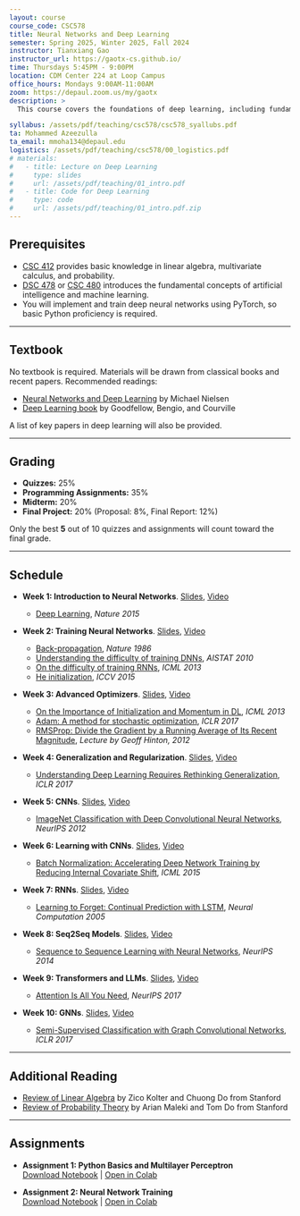 ```yaml
---
layout: course
course_code: CSC578
title: Neural Networks and Deep Learning
semester: Spring 2025, Winter 2025, Fall 2024
instructor: Tianxiang Gao
instructor_url: https://gaotx-cs.github.io/
time: Thursdays 5:45PM - 9:00PM
location: CDM Center 224 at Loop Campus
office_hours: Mondays 9:00AM-11:00AM
zoom: https://depaul.zoom.us/my/gaotx
description: >
  This course covers the foundations of deep learning, including fundamental neural network architectures (e.g., multilayer perceptrons) and training methodologies, including advanced optimization techniques (e.g., momentum, RMSprop, Adam). It also addresses generalization and regularization strategies (e.g., overparameterization, the double descent phenomenon, and weight decay). We will explore cutting-edge neural network architectures, including convolutional neural networks (CNNs), recurrent neural networks (RNNs), transformers (e.g., GPT and BERT), and graph neural networks (GNNs). Students will gain hands-on experience by implementing these models and applying them to real-world problems in computer vision, natural language processing, and graph machine learning.

syllabus: /assets/pdf/teaching/csc578/csc578_syallubs.pdf
ta: Mohammed Azeezulla 
ta_email: mmoha134@depaul.edu
logistics: /assets/pdf/teaching/csc578/00_logistics.pdf
# materials:
#   - title: Lecture on Deep Learning
#     type: slides
#     url: /assets/pdf/teaching/01_intro.pdf
#   - title: Code for Deep Learning
#     type: code
#     url: /assets/pdf/teaching/01_intro.pdf.zip
---
```



## Prerequisites
- [CSC 412](https://www.cdm.depaul.edu/academics/pages/courseinfo.aspx?Subject=CSC&CatalogNbr=412) provides basic knowledge in linear algebra, multivariate calculus, and probability.
- [DSC 478](https://www.cdm.depaul.edu/academics/pages/courseinfo.aspx?CrseId=012551) or [CSC 480](https://www.cdm.depaul.edu/academics/pages/courseinfo.aspx?CrseId=001513) introduces the fundamental concepts of artificial intelligence and machine learning.
- You will implement and train deep neural networks using PyTorch, so basic Python proficiency is required.

---
## Textbook
No textbook is required. Materials will be drawn from classical books and recent papers. Recommended readings:  

- [Neural Networks and Deep Learning](http://neuralnetworksanddeeplearning.com/) by Michael Nielsen  
- [Deep Learning book](https://www.deeplearningbook.org/) by Goodfellow, Bengio, and Courville  

A list of key papers in deep learning will also be provided.

---
## Grading
- **Quizzes:** 25%  
- **Programming Assignments:** 35%  
- **Midterm:** 20%  
- **Final Project:** 20% (Proposal: 8%, Final Report: 12%)  

Only the best **5** out of 10 quizzes and assignments will count toward the final grade.

---
## Schedule

- **Week 1: Introduction to Neural Networks**. [Slides](/assets/pdf/teaching/csc578/01_intro.pdf), [Video](https://courseonline.cdm.depaul.edu/courseplayer/courses/64511/lecture/485761) 
  - [Deep Learning](https://www.nature.com/articles/nature14539), *Nature 2015*  

- **Week 2: Training Neural Networks**. [Slides](/assets/pdf/teaching/csc578/02_train.pdf), [Video](#)  
  - [Back-propagation](https://www.nature.com/articles/323533a0), *Nature 1986*  
  - [Understanding the difficulty of training DNNs](https://proceedings.mlr.press/v9/glorot10a/glorot10a.pdf), *AISTAT 2010*  
  - [On the difficulty of training RNNs](https://proceedings.mlr.press/v28/pascanu13.html), *ICML 2013*  
  - [He initialization](https://proceedings.mlr.press/v28/pascanu13.html), *ICCV 2015*  

- **Week 3: Advanced Optimizers**. [Slides](/assets/pdf/teaching/csc578/03_opt.pdf), [Video](#)  
  - [On the Importance of Initialization and Momentum in DL](https://proceedings.mlr.press/v28/sutskever13.html), *ICML 2013*  
  <!-- - [Adaptive Subgradient Methods for Online Learning and Stochastic Optimization](https://www.jmlr.org/papers/volume12/duchi11a/duchi11a.pdf), *JMLR 2011* -->
  - [Adam: A method for stochastic optimization](https://arxiv.org/abs/1412.6980), *ICLR 2017*
  - [RMSProp: Divide the Gradient by a Running Average of Its Recent Magnitude](https://www.cs.toronto.edu/~tijmen/csc321/slides/lecture_slides_lec6.pdf), *Lecture by Geoff Hinton, 2012*  

- **Week 4: Generalization and Regularization**. [Slides](/assets/pdf/teaching/csc578/04_Gen.pdf), [Video](#)  
  - [Understanding Deep Learning Requires Rethinking Generalization](https://arxiv.org/abs/1611.03530), *ICLR 2017*  

- **Week 5: CNNs**. [Slides](/assets/pdf/teaching/csc578/05_cnn.pdf), [Video](#)  
  - [ImageNet Classification with Deep Convolutional Neural Networks](https://dl.acm.org/doi/10.1145/3065386), *NeurIPS 2012*  

- **Week 6: Learning with CNNs**. [Slides](/assets/pdf/teaching/csc578/06_cv.pdf), [Video](#)  
  - [Batch Normalization: Accelerating Deep Network Training by Reducing Internal Covariate Shift](https://arxiv.org/abs/1502.03167), *ICML 2015*  

- **Week 7: RNNs**. [Slides](/assets/pdf/teaching/csc578/07_rnn.pdf), [Video](#)  
  - [Learning to Forget: Continual Prediction with LSTM](https://www.sciencedirect.com/science/article/abs/pii/S0893608005001206), *Neural Computation 2005*  

- **Week 8: Seq2Seq Models**. [Slides](/assets/pdf/teaching/csc578/08_seq2seq.pdf), [Video](#)  
  - [Sequence to Sequence Learning with Neural Networks](https://arxiv.org/abs/1409.3215), *NeurIPS 2014*  

- **Week 9: Transformers and LLMs**. [Slides](/assets/pdf/teaching/csc578/09_llm.pdf), [Video](#)  
  - [Attention Is All You Need](https://arxiv.org/abs/1706.03762), *NeurIPS 2017*  

- **Week 10: GNNs**. [Slides](/assets/pdf/teaching/csc578/10_gnn.pdf), [Video](#)  
  - [Semi-Supervised Classification with Graph Convolutional Networks](https://arxiv.org/abs/1609.02907), *ICLR 2017*  

---
## Additional Reading
- [Review of Linear Algebra](/assets/pdf/teaching/cs229-linalg.pdf) by Zico Kolter and Chuong Do from Stanford
- [Review of Probability Theory](/assets/pdf/teaching/cs229-prob.pdf) by Arian Maleki and Tom Do from Stanford 

---
## Assignments
- **Assignment 1: Python Basics and Multilayer Perceptron**  
  [Download Notebook](/assets/jupyter/csc578/assignment1.ipynb) | [Open in Colab](https://colab.research.google.com/github/gaotx-cs/gaotx-cs.github.io/blob/main/assets/jupyter/csc578/assignment1.ipynb)

- **Assignment 2: Neural Network Training**  
  [Download Notebook](/assets/jupyter/csc578/assignment2.ipynb) | [Open in Colab](https://colab.research.google.com/github/gaotx-cs/gaotx-cs.github.io/blob/main/assets/jupyter/csc578/assignment2.ipynb)
